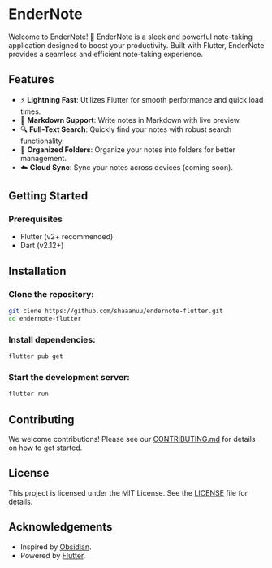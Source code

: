 # EnderNote

Welcome to EnderNote! 🚀 EnderNote is a sleek and powerful note-taking application designed to boost your productivity. Built with Flutter, EnderNote provides a seamless and efficient note-taking experience.

## Features

- ⚡ **Lightning Fast**: Utilizes Flutter for smooth performance and quick load times.
- 📝 **Markdown Support**: Write notes in Markdown with live preview.
- 🔍 **Full-Text Search**: Quickly find your notes with robust search functionality.
- 📁 **Organized Folders**: Organize your notes into folders for better management.
- ☁️ **Cloud Sync**: Sync your notes across devices (coming soon).

## Getting Started

### Prerequisites

- Flutter (v2+ recommended)
- Dart (v2.12+)

## Installation

### Clone the repository:

```bash
git clone https://github.com/shaaanuu/endernote-flutter.git
cd endernote-flutter
```

### Install dependencies:

```bash
flutter pub get
```

### Start the development server:

```bash
flutter run
```

## Contributing

We welcome contributions! Please see our [CONTRIBUTING.md](https://github.com/shaaanuu/endernote-flutter/blob/main/CONTRIBUTING.md) for details on how to get started.

## License

This project is licensed under the MIT License. See the [LICENSE](https://github.com/shaaanuu/endernote-flutter/blob/main/LICENSE) file for details.

## Acknowledgements

- Inspired by [Obsidian](https://obsidian.md/).
- Powered by [Flutter](https://flutter.dev/).
